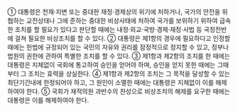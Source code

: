 ① 대통령은 천재·지변 또는 중대한 재정·경제상의 위기에 처하거나, 국가의 안전을 위협하는 교전상태나 그에 준하는 중대한 비상사태에 처하여 국가를 보위하기 위하여 급속한 조치를 할 필요가 있다고 판단할 때에는 내정·외교·국방·경제·재정·사법 등 국정전반에 걸쳐 필요한 비상조치를 할 수 있다.
② 대통령은 제1항의 경우에 필요하다고 인정할 때에는 헌법에 규정되어 있는 국민의 자유와 권리를 잠정적으로 정지할 수 있고, 정부나 법원의 권한에 관하여 특별한 조치를 할 수 있다.
③ 제1항과 제2항의 조치를 한 때에는 대통령은 지체없이 국회에 통고하여 승인을 얻어야 하며, 승인을 얻지 못한 때에는 그때부터 그 조치는 효력을 상실한다.
④ 제1항과 제2항의 조치는 그 목적을 달성할 수 있는 최단기간내에 한정되어야 하고, 그 원인이 소멸한 때에는 대통령은 지체없이 이를 해제하여야 한다.
⑤ 국회가 재적의원 과반수의 찬성으로 비상조치의 해제를 요구한 때에는 대통령은 이를 해제하여야 한다.

